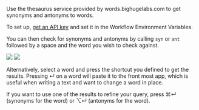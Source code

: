 Use the thesaurus service provided by words.bighugelabs.com to get synonyms and antonyms to words.

To set up, [get an API key](https://words.bighugelabs.com/getkey.php) and set it in the Workflow Environment Variables.

You can then check for synonyms and antonyms by calling `syn` or `ant` followed by a space and the word you wish to check against.

![](https://i.imgur.com/1p2T6uZ.png)
![](https://i.imgur.com/p5CsiB8.png)

Alternatively, select a word and press the shortcut you defined to get the results. Pressing ↵ on a word will paste it to the front most app, which is useful when writing a text and want to change a word in place.

If you want to use one of the results to refine your query, press ⌘↵ (synonyms for the word) or ⌥↵ (antonyms for the word).
